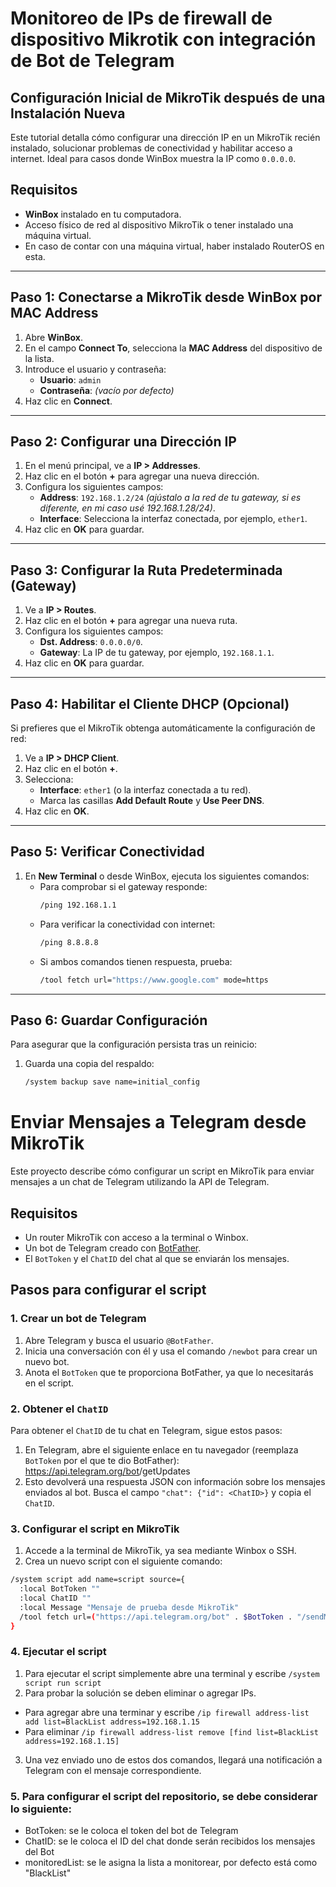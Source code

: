 # Monitoreo de IPs de firewall de dispositivo Mikrotik con integración de Bot de Telegram

## Configuración Inicial de MikroTik después de una Instalación Nueva

Este tutorial detalla cómo configurar una dirección IP en un MikroTik recién instalado, solucionar problemas de conectividad y habilitar acceso a internet. Ideal para casos donde WinBox muestra la IP como `0.0.0.0`.

## Requisitos
- **WinBox** instalado en tu computadora.
- Acceso físico de red al dispositivo MikroTik o tener instalado una máquina virtual.
- En caso de contar con una máquina virtual, haber instalado RouterOS en esta.
---

## Paso 1: Conectarse a MikroTik desde WinBox por MAC Address
1. Abre **WinBox**.
2. En el campo **Connect To**, selecciona la **MAC Address** del dispositivo de la lista.
3. Introduce el usuario y contraseña:
   - **Usuario**: `admin`
   - **Contraseña**: *(vacío por defecto)*
4. Haz clic en **Connect**.

---

## Paso 2: Configurar una Dirección IP
1. En el menú principal, ve a **IP > Addresses**.
2. Haz clic en el botón **+** para agregar una nueva dirección.
3. Configura los siguientes campos:
   - **Address**: `192.168.1.2/24` *(ajústalo a la red de tu gateway, si es diferente, en mi caso usé 192.168.1.28/24)*.
   - **Interface**: Selecciona la interfaz conectada, por ejemplo, `ether1`.
4. Haz clic en **OK** para guardar.

---

## Paso 3: Configurar la Ruta Predeterminada (Gateway)
1. Ve a **IP > Routes**.
2. Haz clic en el botón **+** para agregar una nueva ruta.
3. Configura los siguientes campos:
   - **Dst. Address**: `0.0.0.0/0`.
   - **Gateway**: La IP de tu gateway, por ejemplo, `192.168.1.1`.
4. Haz clic en **OK** para guardar.

---

## Paso 4: Habilitar el Cliente DHCP (Opcional)
Si prefieres que el MikroTik obtenga automáticamente la configuración de red:
1. Ve a **IP > DHCP Client**.
2. Haz clic en el botón **+**.
3. Selecciona:
   - **Interface**: `ether1` (o la interfaz conectada a tu red).
   - Marca las casillas **Add Default Route** y **Use Peer DNS**.
4. Haz clic en **OK**.

---

## Paso 5: Verificar Conectividad
1. En **New Terminal** o desde WinBox, ejecuta los siguientes comandos:
   - Para comprobar si el gateway responde:
     ```bash
     /ping 192.168.1.1
     ```
   - Para verificar la conectividad con internet:
     ```bash
     /ping 8.8.8.8
     ```
   - Si ambos comandos tienen respuesta, prueba:
     ```bash
     /tool fetch url="https://www.google.com" mode=https
     ```

---

## Paso 6: Guardar Configuración
Para asegurar que la configuración persista tras un reinicio:
1. Guarda una copia del respaldo:
   ```bash
   /system backup save name=initial_config

# Enviar Mensajes a Telegram desde MikroTik

Este proyecto describe cómo configurar un script en MikroTik para enviar mensajes a un chat de Telegram utilizando la API de Telegram.

## Requisitos

- Un router MikroTik con acceso a la terminal o Winbox.
- Un bot de Telegram creado con [BotFather](https://core.telegram.org/bots#botfather).
- El `BotToken` y el `ChatID` del chat al que se enviarán los mensajes.

## Pasos para configurar el script

### 1. Crear un bot de Telegram
1. Abre Telegram y busca el usuario `@BotFather`.
2. Inicia una conversación con él y usa el comando `/newbot` para crear un nuevo bot.
3. Anota el `BotToken` que te proporciona BotFather, ya que lo necesitarás en el script.

### 2. Obtener el `ChatID`
Para obtener el `ChatID` de tu chat en Telegram, sigue estos pasos:
1. En Telegram, abre el siguiente enlace en tu navegador (reemplaza `BotToken` por el que te dio BotFather): https://api.telegram.org/bot<BotToken>/getUpdates
2. Esto devolverá una respuesta JSON con información sobre los mensajes enviados al bot. Busca el campo `"chat": {"id": <ChatID>}` y copia el `ChatID`.

### 3. Configurar el script en MikroTik
1. Accede a la terminal de MikroTik, ya sea mediante Winbox o SSH.
2. Crea un nuevo script con el siguiente comando:

```bash
/system script add name=script source={
  :local BotToken ""
  :local ChatID ""
  :local Message "Mensaje de prueba desde MikroTik"
  /tool fetch url=("https://api.telegram.org/bot" . $BotToken . "/sendMessage%3Fchat_id=" . $ChatID . "&text=" . $Message) keep-result=no
}
```
### 4. Ejecutar el script
1. Para ejecutar el script simplemente abre una terminal y escribe `/system script run script`
2. Para probar la solución se deben eliminar o agregar IPs.
- Para agregar abre una terminar y escribe `/ip firewall address-list add list=BlackList address=192.168.1.15`
- Para eliminar `/ip firewall address-list remove [find list=BlackList address=192.168.1.15]`
3. Una vez enviado uno de estos dos comandos, llegará una notificación a Telegram con el mensaje correspondiente.

### 5. Para configurar el script del repositorio, se debe considerar lo siguiente:
- BotToken: se le coloca el token del bot de Telegram
- ChatID: se le coloca el ID del chat donde serán recibidos los mensajes del Bot
- monitoredList: se le asigna la lista a monitorear, por defecto está como "BlackList"
